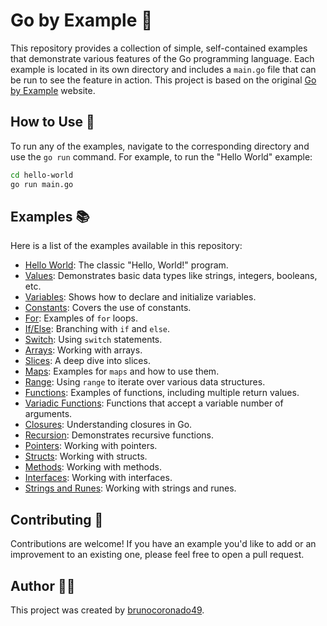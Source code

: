 # Go by Example 🚀

This repository provides a collection of simple, self-contained examples that demonstrate various features of the Go programming language. Each example is located in its own directory and includes a `main.go` file that can be run to see the feature in action. This project is based on the original [Go by Example](https://gobyexample.com) website.

## How to Use 📖

To run any of the examples, navigate to the corresponding directory and use the `go run` command. For example, to run the "Hello World" example:

```bash
cd hello-world
go run main.go
```

## Examples 📚

Here is a list of the examples available in this repository:

*   [Hello World](./hello-world/): The classic "Hello, World!" program.
*   [Values](./values/): Demonstrates basic data types like strings, integers, booleans, etc.
*   [Variables](./variables/): Shows how to declare and initialize variables.
*   [Constants](./constants/): Covers the use of constants.
*   [For](./loop-for/): Examples of `for` loops.
*   [If/Else](./if-else/): Branching with `if` and `else`.
*   [Switch](./switch/): Using `switch` statements.
*   [Arrays](./arrays/): Working with arrays.
*   [Slices](./slices/): A deep dive into slices.
*   [Maps](./maps/): Examples for `maps` and how to use them.
*   [Range](./range-over-builtin-types/): Using `range` to iterate over various data structures.
*   [Functions](./functions/): Examples of functions, including multiple return values.
*   [Variadic Functions](./variadic-functions/): Functions that accept a variable number of arguments.
*   [Closures](./closures/): Understanding closures in Go.
*   [Recursion](./recursion/): Demonstrates recursive functions.
*   [Pointers](./pointers/): Working with pointers.
*   [Structs](./structs/): Working with structs.
*   [Methods](./methods/): Working with methods.
*   [Interfaces](./interfaces/): Working with interfaces.
*   [Strings and Runes](./strings-runes/): Working with strings and runes.

## Contributing 🤝

Contributions are welcome! If you have an example you'd like to add or an improvement to an existing one, please feel free to open a pull request.

## Author 👨‍💻

This project was created by [brunocoronado49](https://github.com/brunocoronado49).
